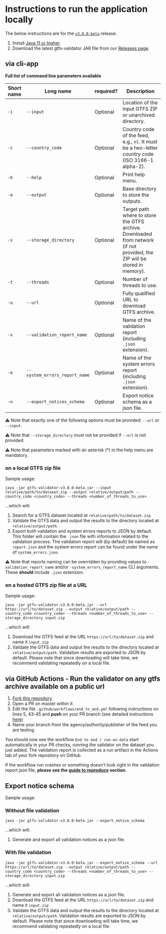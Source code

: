# Instructions to run the application locally
The below instructions are for the [`v3.0.0-beta`](https://github.com/MobilityData/gtfs-validator/releases/tag/v3.0.0-beta) release.

1. Install [Java 11 or higher](https://www.oracle.com/java/technologies/javase-downloads.html).
1. Download the latest gtfs-validator JAR file from our [Releases page](https://github.com/MobilityData/gtfs-validator/releases).

## via cli-app
**Full list of command line parameters available**

| Short name 	| Long name                     	| required? 	| Description                                                                                                               	|
|------------	|-------------------------------	|-----------	|---------------------------------------------------------------------------------------------------------------------------	|
| `-i`       	| `--input`                     	| Optional  	| Location of the input GTFS ZIP or unarchived directory.                                                                   	|
| `-c`       	| `--country_code`                 	| Optional  	| Country code of the feed, e.g., `nl`. It must be a two-letter country code (ISO 3166-1 alpha-2).                           	|
| `-h`       	| `--help`                 	        | Optional  	| Print help menu.                                                                                                              |
| `-o`       	| `--output`                    	| Optional  	| Base directory to store the outputs.                                                                                      	|
| `-s`       	| `--storage_directory`         	| Optional  	| Target path where to store the GTFS archive. Downloaded from network (if not provided, the ZIP will be stored in memory). 	|
| `-t`       	| `--threads`                   	| Optional  	| Number of threads to use.                                                                                                 	|
| `-u`       	| `--url`                       	| Optional  	| Fully qualified URL to download GTFS archive.                                                                             	|
| `-v`       	| `--validation_report_name`    	| Optional  	| Name of the validation report (including `.json` extension).                                                              	|
| `-e`       	| `--system_errors_report_name` 	| Optional  	| Name of the system errors report (including `.json` extension).                                                             	|
| `-n`       	| `--export_notices_schema`       	| Optional  	| Export notice schema as a json file.                                                                                           |

⚠️ Note that exactly one of the following options must be provided: `--url` or `--input`.

⚠️ Note that `--storage_directory` must not be provided if `--url` is not provided.

⚠️ Note that parameters marked with an asterisk (*) in the help menu are mandatory.

### on a local GTFS zip file
Sample usage:

``` 
java -jar gtfs-validator-v3.0.0-beta.jar --input relative/path/to/dataset.zip --output relative/output/path --country_code <country_code> --threads <number_of_threads_to_use> 
```

...which will:
 1. Search for a GTFS dataset located at `relative/path/to/dataset.zip`
 1. Validate the GTFS data and output the results to the directory located at `relative/output/path`. 
 1. Export both validation and system errors reports to JSON by default. This folder will contain the `.json` file with information related to the validation process. The validation report will (by default) be named as `report.json` and the system errors report can be found under the name of `system_errors.json`.
 
  ⚠️ Note that reports naming can be overridden by providing values to `-validation_report_name` and/or `-system_errors_report_name` CLI arguments. These **should** include `.json` extension.

### on a hosted GTFS zip file at a URL
Sample usage:

``` 
java -jar gtfs-validator-v3.0.0-beta.jar --url https://url/to/dataset.zip --output relative/output/path --country_code <country_code> --threads <number_of_threads_to_use> --storage_directory input.zip
```

...which will:
 1. Download the GTFS feed at the URL `https://url/to/dataset.zip` and name it `input.zip`  
 1. Validate the GTFS data and output the results to the directory located at `relative/output/path`. Validation results are exported to JSON by default.
Please note that since downloading will take time, we recommend validating repeatedly on a local file.

## via GitHub Actions - Run the validator on any gtfs archive available on a public url

1. [Fork this repository](https://docs.github.com/en/github/getting-started-with-github/fork-a-repo)
1. Open a PR on master within it
1. Edit the file `.github/workflows/end_to_end.yml` following instructions on lines 5, 43-45 and **push** on your PR branch (see detailed instructions [here](/docs/REPRODUCE_ERRORS.md))
1. Name your branch from the agency/authority/publisher of the feed you are testing

You should now see the workflow `End to end / run-on-data` start automatically in your PR checks, running the validator on the dataset you just added. The validation report is collected as a run artifact in the Actions tab of your fork repository on GitHub.

If the workflow run crashes or something doesn't look right in the validation report json file, **please see the [guide to reproduce](/docs/REPRODUCE_ERRORS.md) section.**

## Export notice schema

Sample usage:

### Without file validation
``` 
java -jar gtfs-validator-v3.0.0-beta.jar --export_notice_schema
```

...which will:
 1. Generate and export all validation notices as a json file. 
 
### With file validation
``` 
java -jar gtfs-validator-v3.0.0-beta.jar --export_notice_schema --url https://url/to/dataset.zip --output relative/output/path --country_code <country_code> --threads <number_of_threads_to_use> --storage_directory input.zip 
```

...which will:
 1. Generate and export all validation notices as a json file. 
 1. Download the GTFS feed at the URL `https://url/to/dataset.zip` and name it `input.zip`  
 1. Validate the GTFS data and output the results to the directory located at `relative/output/path`. Validation results are exported to JSON by default.
Please note that since downloading will take time, we recommend validating repeatedly on a local file.
